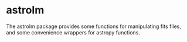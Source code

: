 # astroIm
The astroIm package provides some functions for manipulating fits files, and some convenience wrappers for astropy functions. 
